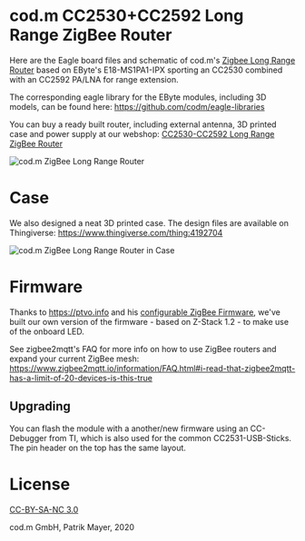 # cod.m CC2530+CC2592 Long Range ZigBee Router
Here are the Eagle board files and schematic of cod.m's [Zigbee Long Range Router](https://shop.codm.de/automation/zigbee/23/zigbee-cc2530-cc2592-long-range-router/repeater) based on EByte's E18-MS1PA1-IPX sporting an CC2530 combined with an CC2592 PA/LNA for range extension.

The corresponding eagle library for the EByte modules, including 3D models, can be found here: https://github.com/codm/eagle-libraries

You can buy a ready built router, including external antenna, 3D printed case and power supply at our webshop: [CC2530-CC2592 Long Range ZigBee Router](https://shop.codm.de/automation/zigbee/23/zigbee-cc2530-cc2592-long-range-router/repeater)

![cod.m ZigBee Long Range Router](codm-cc2530-cc2592-zigbee-long-range-router-pcb.jpg)

# Case
We also designed a neat 3D printed case. The design files are available on Thingiverse: https://www.thingiverse.com/thing:4192704

![cod.m ZigBee Long Range Router in Case](codm-cc2530-cc2595-zigbee-router-small.jpg)

# Firmware
Thanks to https://ptvo.info and his [configurable ZigBee Firmware](https://ptvo.info/zigbee-switch-configurable-firmware-v2-210/), we've built our own version of the firmware - based on Z-Stack 1.2 - to make use of the onboard LED.

See zigbee2mqtt's FAQ for more info on how to use ZigBee routers and expand your current ZigBee mesh: https://www.zigbee2mqtt.io/information/FAQ.html#i-read-that-zigbee2mqtt-has-a-limit-of-20-devices-is-this-true

## Upgrading
You can flash the module with a another/new firmware using an CC-Debugger from TI, which is also used for the common CC2531-USB-Sticks. The pin header on the top has the same layout.

# License
[CC-BY-SA-NC 3.0](https://creativecommons.org/licenses/by-nc-sa/3.0/de/)

cod.m GmbH, Patrik Mayer, 2020
